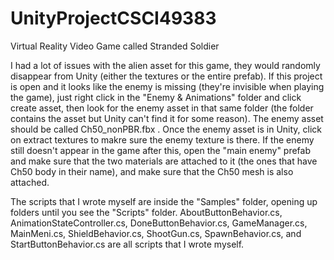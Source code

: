 # UnityProjectCSCI49383
Virtual Reality Video Game called Stranded Soldier

I had a lot of issues with the alien asset for this game, they would randomly disappear from Unity (either the textures or the entire prefab). If this project is open and it looks like the enemy is missing (they're invisible when playing the game), just right click in the "Enemy & Animations" folder and click create asset, then look for the enemy asset in that same folder (the folder contains the asset but Unity can't find it for some reason). The enemy asset should be called Ch50_nonPBR.fbx . Once the enemy asset is in Unity, click on extract textures to makre sure the enemy texture is there. If the enemy still doesn't appear in the game after this, open the "main enemy" prefab and make sure that the two materials are attached to it (the ones that have Ch50 body in their name), and make sure that the Ch50 mesh is also attached.

The scripts that I wrote myself are inside the "Samples" folder, opening up folders until you see the "Scripts" folder. AboutButtonBehavior.cs, AnimationStateController.cs, DoneButtonBehavior.cs, GameManager.cs, MainMeni.cs, ShieldBehavior.cs, ShootGun.cs, SpawnBehavior.cs, and StartButtonBehavior.cs are all scripts that I wrote myself.
